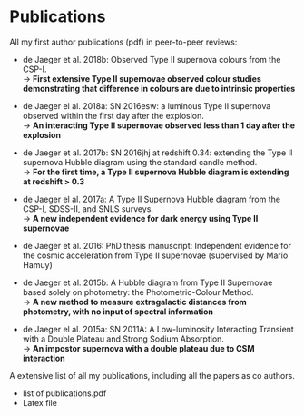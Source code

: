 # Publications

All my first author publications (pdf) in peer-to-peer reviews:  

- de Jaeger et al. 2018b: Observed Type II supernova colours from the CSP-I.  
-> **First extensive Type II supernovae observed colour studies demonstrating that difference in colours are due to intrinsic properties**

- de Jaeger el al. 2018a: SN 2016esw: a luminous Type II supernova observed within the first day after the explosion.  
-> **An interacting Type II supernovae observed less than 1 day after the explosion**

- de Jaeger et al. 2017b: SN 2016jhj at redshift 0.34: extending the Type II supernova Hubble diagram using the standard candle method.  
-> **For the first time, a Type II supernova Hubble diagram is extending at redshift > 0.3**

- de Jaeger el al. 2017a: A Type II Supernova Hubble diagram from the CSP-I, SDSS-II, and SNLS surveys.  
-> **A new independent evidence for dark energy using Type II supernovae**

- de Jaeger et al. 2016: PhD thesis manuscript: Independent evidence for the cosmic acceleration from Type II supernovae (supervised by Mario Hamuy)

- de Jaeger et al. 2015b: A Hubble diagram from Type II Supernovae based solely on photometry: the Photometric-Colour Method.  
-> **A new method to measure extragalactic distances from photometry, with no input of spectral information**

- de Jaeger el al. 2015a: SN 2011A: A Low-luminosity Interacting Transient with a Double Plateau and Strong Sodium Absorption.  
-> **An impostor supernova with a double plateau due to CSM interaction**


A extensive list of all my publications, including all the papers as co authors.  


- list of publications.pdf  
- Latex file

